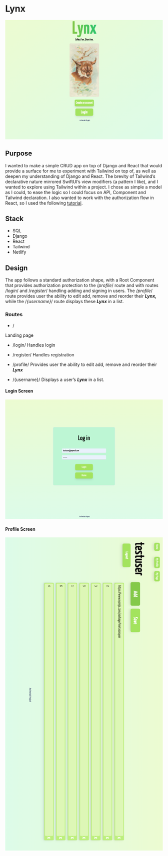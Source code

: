 # Lynx

![photo of the home screen](https://github.com/jpknwls/Lynx/blob/main/include/lynx-home.png?raw=true)


## Purpose

I wanted to make a simple CRUD app on top of Django and React that would provide a surface for me to experiment with Tailwind on top of, as well as deepen my understanding of Django and React. The brevity of Tailwind’s declarative nature mirrored SwiftUI’s view modifiers (a pattern I like), and I wanted to explore using Tailwind within a project. I chose as simple a model as I could, to ease the logic so I could focus on API, Component and Tailwind declaration. I also wanted to work with the authorization flow in React, so I used the following [tutorial](https://dev.to/koladev/django-rest-authentication-cmh).

## Stack

- SQL
- Django
- React
- Tailwind
- Netlify

## Design

The app follows a standard authorization shape, with a Root Component that provides authorization protection to the /*profile*/ route and with routes /*login*/ and /*register*/ handling adding and signing in users. The /*profile*/ route provides user the ability to edit add, remove and reorder their ***Lynx,*** while the /*{username}*/ route displays these ***Lynx*** in a list. 

### Routes

- /

Landing page

- /login/
Handles login

- /register/
Handles registration

- /profile/
Provides user the ability to edit add, remove and reorder their ***Lynx***

- /{username}/
Displays a user’s ***Lynx*** in a list.

#### Login Screen
![photo of the login screen](https://github.com/jpknwls/Lynx/blob/main/include/lynx-login.png?raw=true)
#### Profile Screen
![photo of the profile screen](https://github.com/jpknwls/Lynx/blob/main/include/lynx-profile.png?raw=true)
